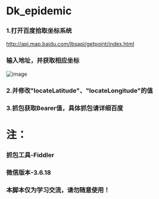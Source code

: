 
# Dk_epidemic
### 1.打开百度拾取坐标系统
http://api.map.baidu.com/lbsapi/getpoint/index.html
### 输入地址，并获取相应坐标
![image](https://user-images.githubusercontent.com/102405245/186044241-5de38bde-4a82-4b1e-a7a4-c8a1917e45d3.png)
### 2.并修改"locateLatitude"、"locateLongitude"的值
### 3.抓包获取Bearer值，具体抓包请详细百度
# 注：
### 抓包工具-Fiddler
### 微信版本-3.6.18
### 本脚本仅为学习交流，请勿随意使用！
